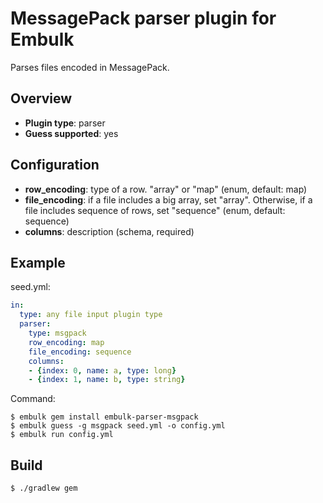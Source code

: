 # MessagePack parser plugin for Embulk

Parses files encoded in MessagePack.

## Overview

* **Plugin type**: parser
* **Guess supported**: yes

## Configuration

- **row_encoding**: type of a row. "array" or "map" (enum, default: map)
- **file_encoding**: if a file includes a big array, set "array". Otherwise, if a file includes sequence of rows, set "sequence" (enum, default: sequence)
- **columns**: description (schema, required)

## Example

seed.yml:

```yaml
in:
  type: any file input plugin type
  parser:
    type: msgpack
    row_encoding: map
    file_encoding: sequence
    columns:
    - {index: 0, name: a, type: long}
    - {index: 1, name: b, type: string}
```

Command:

```
$ embulk gem install embulk-parser-msgpack
$ embulk guess -g msgpack seed.yml -o config.yml
$ embulk run config.yml
```

## Build

```
$ ./gradlew gem
```
